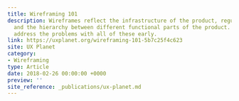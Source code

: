 ```yaml
---
title: Wireframing 101
description: Wireframes reflect the infrastructure of the product, regulate the navigation
  and the hierarchy between different functional parts of the product. They also help
  address the problems with all of these early.
link: https://uxplanet.org/wireframing-101-5b7c25f4c623
site: UX Planet
category:
- Wireframing
type: Article
date: 2018-02-26 00:00:00 +0000
preview: ''
site_reference: _publications/ux-planet.md
---
```

